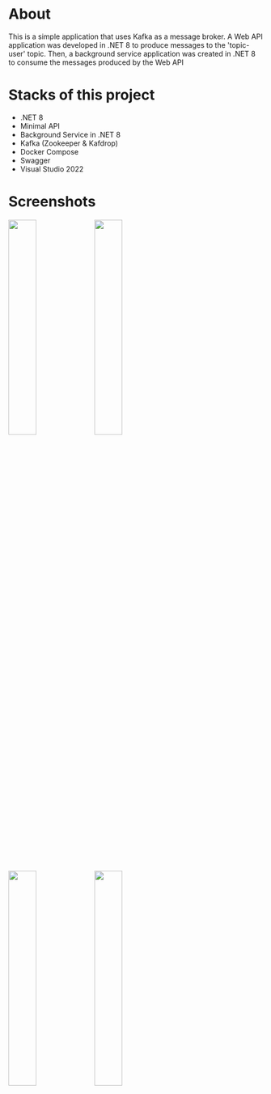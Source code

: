 # About
This is a simple application that uses Kafka as a message broker. A Web API application was developed in .NET 8 to produce messages to the 'topic-user' topic. Then, a background service application was created in .NET 8 to consume the messages produced by the Web API


# Stacks of this project
- .NET 8
- Minimal API
- Background Service in .NET 8
- Kafka (Zookeeper & Kafdrop)
- Docker Compose
- Swagger
- Visual Studio 2022


# Screenshots
<div align="left">
  <img src="https://github.com/user-attachments/assets/7e47fdd5-c6ed-4e3d-94b6-7c50eb95bff6" style="width:33%;">
  <img src="https://github.com/user-attachments/assets/c7a3c1fc-dea6-457d-a55b-307c48cc19cc" style="width:33%;">
  <img src="https://github.com/user-attachments/assets/5cd8b1ed-3b90-4484-9f27-88fd607c4e32" style="width:33%;">
  <img src="https://github.com/user-attachments/assets/1ce9c07b-9a14-4280-a6e1-11e5e88d88a3" style="width:33%;">
</div>
